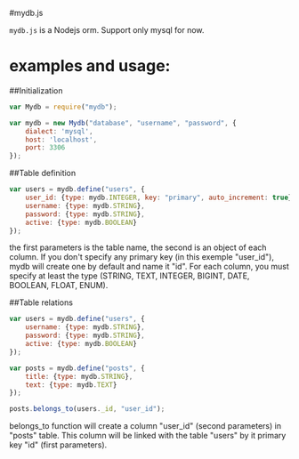 #mydb.js

`mydb.js` is a Nodejs orm. Support only mysql for now.

# examples and usage:

##Initialization

```js
var Mydb = require("mydb");

var mydb = new Mydb("database", "username", "password", {
	dialect: 'mysql',
	host: 'localhost',
	port: 3306
});
```

##Table definition

```js
var users = mydb.define("users", {
	user_id: {type: mydb.INTEGER, key: "primary", auto_increment: true},
	username: {type: mydb.STRING},
	password: {type: mydb.STRING},
	active: {type: mydb.BOOLEAN}
});
```

the first parameters is the table name, the second is an object of each column.
If you don't specify any primary key (in this exemple "user_id"), mydb will create one by default and name it "id".
For each column, you must specify at least the type (STRING, TEXT, INTEGER, BIGINT, DATE, BOOLEAN, FLOAT, ENUM).

##Table relations
```js
var users = mydb.define("users", {
	username: {type: mydb.STRING},
	password: {type: mydb.STRING},
	active: {type: mydb.BOOLEAN}
});

var posts = mydb.define("posts", {
	title: {type: mydb.STRING},
	text: {type: mydb.TEXT}
});

posts.belongs_to(users._id, "user_id");
```

belongs_to function will create a column "user_id" (second parameters) in "posts" table. This column will be linked with the table "users" by it primary key "id" (first parameters).

